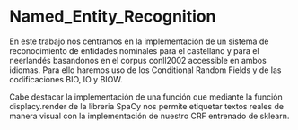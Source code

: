 # Named_Entity_Recognition
En este trabajo nos centramos en la implementación de un sistema de reconocimiento de entidades nominales para el castellano y para el neerlandés basandonos en el corpus conll2002 accessible en ambos idiomas. Para ello haremos uso de los Conditional Random Fields y de las codificaciones BIO, IO y BIOW.

Cabe destacar la implementación de una función que mediante la función displacy.render de la libreria SpaCy nos permite etiquetar textos reales de manera visual con la implementación de nuestro CRF entrenado de sklearn. 
